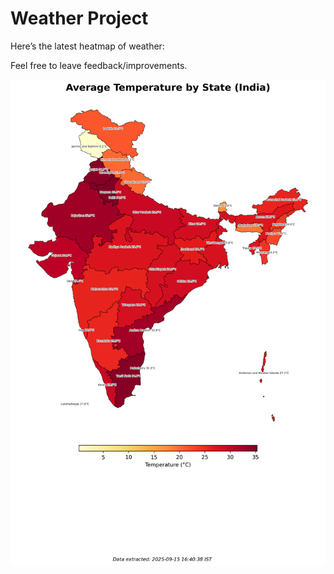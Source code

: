 # Weather Project

Here’s the latest heatmap of weather:

Feel free to leave feedback/improvements.

![India Heatmap](docs/assets/india_heatmap.png?v=C7F430)
